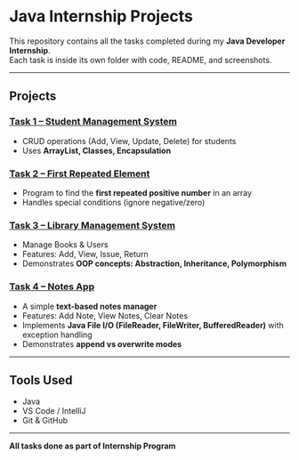 # Java Internship Projects

This repository contains all the tasks completed during my **Java Developer Internship**.  
Each task is inside its own folder with code, README, and screenshots.  

---

## Projects

### [Task 1 – Student Management System](./Task1_StudentManagement)
- CRUD operations (Add, View, Update, Delete) for students  
- Uses **ArrayList, Classes, Encapsulation**  

### [Task 2 – First Repeated Element](./Task2_FirstRepeatedElement)
- Program to find the **first repeated positive number** in an array  
- Handles special conditions (ignore negative/zero)  

### [Task 3 – Library Management System](./Task3_LibraryManagement)
- Manage Books & Users  
- Features: Add, View, Issue, Return  
- Demonstrates **OOP concepts: Abstraction, Inheritance, Polymorphism**  

### [Task 4 – Notes App](./Task4_NotesApp)
- A simple **text-based notes manager**  
- Features: Add Note, View Notes, Clear Notes  
- Implements **Java File I/O (FileReader, FileWriter, BufferedReader)** with exception handling  
- Demonstrates **append vs overwrite modes**  

---

## Tools Used
- Java  
- VS Code / IntelliJ  
- Git & GitHub  

---

 **All tasks done as part of Internship Program**
